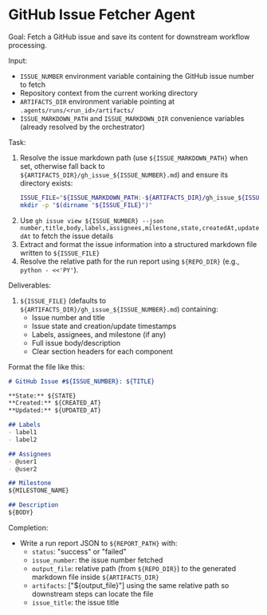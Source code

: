 # GitHub Issue Fetcher Agent

Goal: Fetch a GitHub issue and save its content for downstream workflow processing.

Input:
- `ISSUE_NUMBER` environment variable containing the GitHub issue number to fetch
- Repository context from the current working directory
- `ARTIFACTS_DIR` environment variable pointing at `.agents/runs/<run_id>/artifacts/`
- `ISSUE_MARKDOWN_PATH` and `ISSUE_MARKDOWN_DIR` convenience variables (already resolved by the orchestrator)

Task:
1. Resolve the issue markdown path (use `${ISSUE_MARKDOWN_PATH}` when set, otherwise fall back to `${ARTIFACTS_DIR}/gh_issue_${ISSUE_NUMBER}.md`) and ensure its directory exists:
   ```bash
   ISSUE_FILE="${ISSUE_MARKDOWN_PATH:-${ARTIFACTS_DIR}/gh_issue_${ISSUE_NUMBER}.md}"
   mkdir -p "$(dirname "${ISSUE_FILE}")"
   ```
2. Use `gh issue view ${ISSUE_NUMBER} --json number,title,body,labels,assignees,milestone,state,createdAt,updatedAt` to fetch the issue details
3. Extract and format the issue information into a structured markdown file written to `${ISSUE_FILE}`
4. Resolve the relative path for the run report using `${REPO_DIR}` (e.g., `python - <<'PY'`).

Deliverables:
1. `${ISSUE_FILE}` (defaults to `${ARTIFACTS_DIR}/gh_issue_${ISSUE_NUMBER}.md`) containing:
   - Issue number and title
   - Issue state and creation/update timestamps
   - Labels, assignees, and milestone (if any)
   - Full issue body/description
   - Clear section headers for each component

Format the file like this:
```markdown
# GitHub Issue #${ISSUE_NUMBER}: ${TITLE}

**State:** ${STATE}
**Created:** ${CREATED_AT}
**Updated:** ${UPDATED_AT}

## Labels
- label1
- label2

## Assignees
- @user1
- @user2

## Milestone
${MILESTONE_NAME}

## Description
${BODY}
```

Completion:
- Write a run report JSON to `${REPORT_PATH}` with:
  - `status`: "success" or "failed"
  - `issue_number`: the issue number fetched
  - `output_file`: relative path (from `${REPO_DIR}`) to the generated markdown file inside `${ARTIFACTS_DIR}`
  - `artifacts`: ["${output_file}"] using the same relative path so downstream steps can locate the file
  - `issue_title`: the issue title
